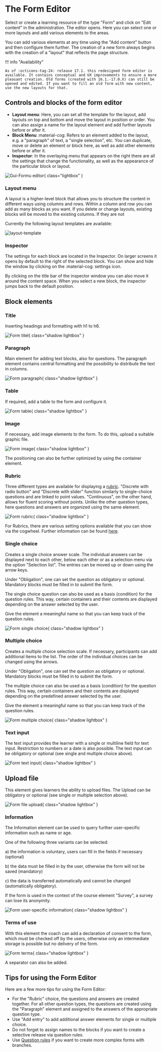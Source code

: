 # The Form Editor

Select or create a learning resource of the type "Form" and click on "Edit content" in the administration. The editor opens. Here you can select one or more layouts and add various elements to the areas.

You can add various elements at any time using the "Add content" button and then configure them further. The creation of a new form always begins with the creation of a "layout" that reflects the page structure.

!!! info "Availability"

    As of :octicons-tag-24: release 17.1. this redesigned form editor is available. It contains conceptual and UX improvements to ensure a more pleasant creation. Old forms (created with 16.1.-17.0.X) can still be opened and edited. If you want to fill an old form with new content, use the new layouts for that.

## Controls and blocks of the form editor

* **Layout menu**: Here, you can set all the template for the layout, add layouts on top and bottom and move the layout in position or order. You can also assign a name for the layout element and add further layouts before or after it.
* **Block Menu** :material-cog: 
Refers to an element added to the layout, e.g. a "paragraph" of text, a "single selection", etc. You can duplicate, move or delete an element or block here, as well as add other elements before or after it.
* **Inspector**: In the overlaying menu that appears on the right there are all the settings that change the functionality, as well as the appearance of the particular block or layout.

![Gui-Formu editor](assets/form-editor-gui.jpg){ class="lightbox" }

### Layout menu

A layout is a higher-level block that allows you to structure the content in different ways using columns and rows. Within a column and row you can add as many blocks as you want. If you delete or change layouts, existing blocks will be moved to the existing columns. If they are not

Currently the following layout templates are available:

![layout-template](assets/layoutblock-template.jpg)

### Inspector

The settings for each block are located in the Inspector. On larger screens it opens by default to the right of the selected block. You can show and hide the window by clicking on the :material-cog: settings icon.

By clicking on the title bar of the inspector window you can also move it around the content space. When you select a new block, the inspector jumps back to the default position.

## Block elements

### Title

Inserting headings and formatting with h1 to h6.

![Form titel](assets/form_titel_17.png){ class="shadow lightbox" }

### Paragraph

Main element for adding text blocks, also for questions. The paragraph element contains central formatting and the possibility to distribute the text in columns.

![Form paragraph](assets/form_paragraph17.png){ class="shadow lightbox" }
  
### Table

If required, add a table to the form and configure it.

![Form table](assets/form_table_17.png){ class="shadow lightbox" }
  
### Image

If necessary, add image elements to the form. To do this, upload a suitable graphic file. 

![Form image](assets/form_image17.png){ class="shadow lightbox" }

The positioning can also be further optimized by using the container element.  
  
### Rubric

Three different types are available for displaying a [rubric](Rubric.md). "Discrete with radio button" and "Discrete with slider" function similarly to single-choice questions and are linked to point values. "Continuous", on the other hand, allows for fluent scoring without points. Unlike the other question types, here questions and answers are organized using the same element.

![Form rubric](assets/form_rubric_17.png){ class="shadow lightbox" }

For Rubrics, there are various setting options available that you can show via the cogwheel. 
Further information can be found [here](Rubric.md).
  
### Single choice

Creates a single choice answer scale. The individual answers can be displayed next to each other, below each other or as a selection menu via the option "Selection list". The entries can be moved up or down using the arrow keys.

Under "Obligation", one can set the question as obligatory or optional. Mandatory blocks must be filled in to submit the form.

The single choice question can also be used as a basis (condition) for the question rules. This way, certain containers and their contents are displayed depending on the answer selected by the user.

Give the element a meaningful name so that you can keep track of the question rules.

![Form single choice](assets/form_single_choice_17.png){ class="shadow lightbox" }

### Multiple choice

Creates a multiple choice selection scale. If necessary, participants can add additional items to the list. The order of the individual choices can be changed using the arrows.

Under "Obligation", one can set the question as obligatory or optional. Mandatory blocks must be filled in to submit the form.

The multiple choice can also be used as a basis (condition) for the question rules. This way, certain containers and their contents are displayed depending on the predefined answer selected by the user.

Give the element a meaningful name so that you can keep track of the question rules.

![Form multiple choice](assets/form_multiple_choice17.png){ class="shadow lightbox" }
  
### Text input

The text input provides the learner with a single or multiline field for text input. Restriction to numbers or a date is also possible. The text input can be obligatory or optional (see single and multiple choice above).

![Form text input](assets/form_text_17.png){ class="shadow lightbox" }
  
## Upload file

This element gives learners the ability to upload files. The Upload can be obligatory or optional (see single or multiple selection above).

![Form file upload](assets/form_file_upload_17.png){ class="shadow lightbox" }
  
### Information

The Information element can be used to query further user-specific information such as name or age. 

One of the following three variants can be selected:

a) the information is voluntary, users can fill in the fields if necessary (optional)

b) the data must be filled in by the user, otherwise the form will not be saved (mandatory)

c) the data is transferred automatically and cannot be changed (automatically obligatory).

If the form is used in the context of the course element "Survey", a survey can lose its anonymity.


![Form user-specific information](assets/form_informations_17.png){ class="shadow lightbox" }

### Terms of use

With this element the coach can add a declaration of consent to the form, which must be checked off by the users, otherwise only an intermediate storage is possible but no delivery of the form.

![Form terms](assets/form_terms_of_use17.png){ class="shadow lightbox" }

A separator can also be added.
  


## Tips for using the Form Editor

Here are a few more tips for using the Form Editor:

* For the "Rubric" choice, the questions and answers are created together. For all other question types, the questions are created using the "Paragraph" element and assigned to the answers of the appropriate question type.
* Use "Add entry" to add additional answer elements for single or multiple choice.
* Do not forget to assign names to the blocks if you want to create a selective release via question rules.
* Use [Question rules](../learningresources/Question_rules.md) if you want to create more complex forms with branches.

